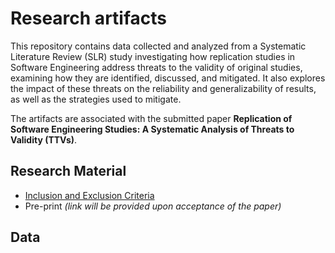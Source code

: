 # Research artifacts

This repository contains data collected and analyzed from a Systematic Literature Review (SLR) study investigating how replication studies in Software Engineering address threats to the validity of original studies, examining how they are identified, discussed, and mitigated. It also explores the impact of these threats on the reliability and generalizability of results, as well as the strategies used to mitigate.

The artifacts are associated with the submitted paper **Replication of Software Engineering Studies: A Systematic Analysis of Threats to Validity (TTVs)**.

## Research Material
- [Inclusion and Exclusion Criteria]()
- Pre-print _(link will be provided upon acceptance of the paper)_


## Data
